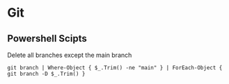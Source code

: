 # Git 

## Powershell Scipts

Delete all branches except the main branch
```# 
git branch | Where-Object { $_.Trim() -ne "main" } | ForEach-Object { git branch -D $_.Trim() }
```